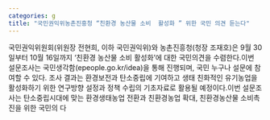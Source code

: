```yaml
---
categories: g
title: "국민권익위농촌진흥청 “친환경 농산물 소비  활성화 ” 위한 국민 의견 듣는다"
---
```

국민권익위원회(위원장 전현희, 이하 국민권익위)와 농촌진흥청(청장 조재호)은 9월 30일부터 10월 16일까지 ‘친환경 농산물 소비 활성화’에 대한 국민의견을 수렴한다.이번 설문조사는 국민생각함(epeople.go.kr/idea)을 통해 진행되며, 국민 누구나 설문에 참여할 수 있다. 조사 결과는 환경보전과 탄소중립에 기여하고 생태 친화적인 유기농업을 활성화하기 위한 연구방향 설정과 정책 수립의 기초자료로 활용될 예정이다.이번 설문조사는 탄소중립시대에 맞는 환경생태농업 전환과 친환경농업 확대, 친환경농산물 소비촉진을 위한 국민의 다